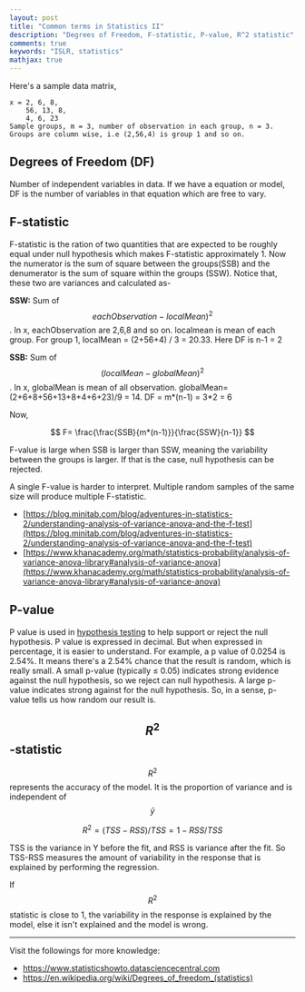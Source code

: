 ```yaml
---
layout: post
title: "Common terms in Statistics II"
description: "Degrees of Freedom, F-statistic, P-value, R^2 statistic"
comments: true
keywords: "ISLR, statistics"
mathjax: true
---
```


Here's a sample data matrix,
```
x = 2, 6, 8,
    56, 13, 8,
    4, 6, 23    
Sample groups, m = 3, number of observation in each group, n = 3.
Groups are column wise, i.e (2,56,4) is group 1 and so on.
```
## Degrees of Freedom (DF)
Number of independent variables in data. If we have a equation or model, DF is the number of variables in that equation which are free to vary.

## F-statistic
F-statistic is the ration of two quantities that are expected to be roughly equal under null hypothesis which makes F-statistic approximately 1. Now the numerator is the sum of square between the groups(SSB) and the denumerator is the sum of square within the groups (SSW). Notice that, these two are variances and calculated as-

**SSW:** Sum of $$eachObservation - localMean)^2$$ . In x, eachObservation are 2,6,8 and so on. localmean is mean of each group. For group 1, localMean = (2+56+4) / 3 = 20.33. Here DF is n-1 = 2

**SSB:** Sum of $$(localMean - globalMean)^2$$ . In x, globalMean is mean of all observation. globalMean= (2+6+8+56+13+8+4+6+23)/9 = 14. DF = m*(n-1) = 3*2 = 6

Now,

$$
F= \frac{\frac{SSB}{m*(n-1)}}{\frac{SSW}{n-1}}
$$

F-value is large when SSB is larger than SSW, meaning the variability between the groups is larger. If that is the case, null hypothesis can be rejected.

A single F-value is harder to interpret. Multiple random samples of the same size will produce multiple F-statistic.

- [https://blog.minitab.com/blog/adventures-in-statistics-2/understanding-analysis-of-variance-anova-and-the-f-test](https://blog.minitab.com/blog/adventures-in-statistics-2/understanding-analysis-of-variance-anova-and-the-f-test)
- [https://www.khanacademy.org/math/statistics-probability/analysis-of-variance-anova-library#analysis-of-variance-anova](https://www.khanacademy.org/math/statistics-probability/analysis-of-variance-anova-library#analysis-of-variance-anova)


## P-value
P value is used in [hypothesis testing](https://www.statisticshowto.datasciencecentral.com/probability-and-statistics/hypothesis-testing/) to help support or reject the null hypothesis. P value is expressed in decimal. But when expressed in percentage, it is easier to understand. For example, a p value of 0.0254 is 2.54%. It means there's a 2.54% chance that the result is random, which is really small. A small p-value (typically ≤ 0.05) indicates strong evidence against the null hypothesis, so we reject can null hypothesis. A large p-value indicates strong against for the null hypothesis. So, in a sense, p-value tells us how random our result is.


## $$R^{2}$$ -statistic
$$R^2$$ represents the accuracy of the model. It is the proportion of variance and is independent of $$\bar{y}$$

$$
R^2 = (TSS - RSS)/TSS = 1- RSS/TSS
$$

TSS is the variance in Y before the fit, and RSS is variance after the fit. So TSS-RSS measures the amount of variability in the response that is explained by performing the regression.

If $$R^2$$ statistic is close to 1, the variability in the response is explained by the model, else it isn't explained and the model is wrong.



---
Visit the followings for more knowledge:
- https://www.statisticshowto.datasciencecentral.com
- https://en.wikipedia.org/wiki/Degrees_of_freedom_(statistics)